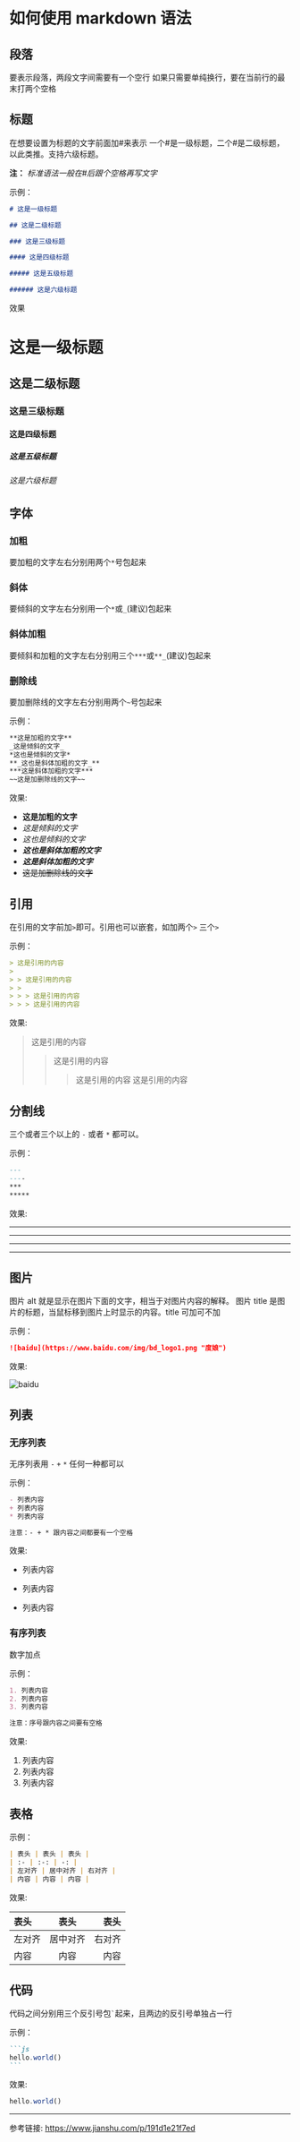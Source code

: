 # 如何使用 markdown 语法

## 段落

要表示段落，两段文字间需要有一个空行
如果只需要单纯换行，要在当前行的最末打两个空格

## 标题

在想要设置为标题的文字前面加#来表示
一个#是一级标题，二个#是二级标题，以此类推。支持六级标题。

**注：** _标准语法一般在#后跟个空格再写文字_

示例：

```markdown
# 这是一级标题

## 这是二级标题

### 这是三级标题

#### 这是四级标题

##### 这是五级标题

###### 这是六级标题
```

效果

<!-- markdownlint-disable MD025 -->

# 这是一级标题

## 这是二级标题

### 这是三级标题

#### 这是四级标题

##### 这是五级标题

###### 这是六级标题

<!-- markdownlint-enable MD025 -->

## 字体

### 加粗

要加粗的文字左右分别用两个`*`号包起来

### 斜体

要倾斜的文字左右分别用一个`*`或`_`(建议)包起来

### 斜体加粗

要倾斜和加粗的文字左右分别用三个`***`或`**_`(建议)包起来

### 删除线

要加删除线的文字左右分别用两个`~`号包起来

示例：

<!-- prettier-ignore-start -->

```markdown
**这是加粗的文字**
_这是倾斜的文字_
*这也是倾斜的文字*
**_这也是斜体加粗的文字_**
***这是斜体加粗的文字***
~~这是加删除线的文字~~
```

<!-- prettier-ignore-end -->

效果:

<!-- prettier-ignore-start -->

- **这是加粗的文字**
- _这是倾斜的文字_
- *这也是倾斜的文字*
- **_这也是斜体加粗的文字_**
- ***这是斜体加粗的文字***
- ~~这是加删除线的文字~~

<!-- prettier-ignore-end -->

## 引用

在引用的文字前加`>`即可。引用也可以嵌套，如加两个`>` 三个`>`

示例：

```markdown
> 这是引用的内容
>
> > 这是引用的内容
> >
> > > 这是引用的内容
> > > 这是引用的内容
```

效果:

> 这是引用的内容
>
> > 这是引用的内容
> >
> > > 这是引用的内容
> > > 这是引用的内容

## 分割线

三个或者三个以上的 `-` 或者 `*` 都可以。

示例：

<!-- prettier-ignore-start -->

```markdown
---
----
***
*****
```

<!-- prettier-ignore-end -->

效果:

<!-- prettier-ignore-start -->
<!-- markdownlint-disable MD035 -->

---
----
***
*****

<!-- markdownlint-enable MD035 -->
<!-- prettier-ignore-end -->

## 图片

图片 alt 就是显示在图片下面的文字，相当于对图片内容的解释。
图片 title 是图片的标题，当鼠标移到图片上时显示的内容。title 可加可不加

示例：

```markdown
![baidu](https://www.baidu.com/img/bd_logo1.png "度娘")
```

效果:

![baidu](https://www.baidu.com/img/bd_logo1.png "度娘")

## 列表

### 无序列表

无序列表用 `-` `+` `*` 任何一种都可以

示例：

<!-- prettier-ignore-start -->

```markdown
- 列表内容
+ 列表内容
* 列表内容

注意：- + * 跟内容之间都要有一个空格
```

<!-- prettier-ignore-end -->

效果:

<!-- prettier-ignore-start -->
<!-- markdownlint-disable MD004 MD032 -->

- 列表内容
+ 列表内容
* 列表内容

<!-- markdownlint-enable MD004 MD032 -->
<!-- prettier-ignore-end -->

### 有序列表

数字加点

示例：

```markdown
1. 列表内容
2. 列表内容
3. 列表内容

注意：序号跟内容之间要有空格
```

效果:

1. 列表内容
2. 列表内容
3. 列表内容

## 表格

示例：

<!-- prettier-ignore-start -->

```markdown
| 表头 | 表头 | 表头 |
| :- | :-: | -: |
| 左对齐 | 居中对齐 | 右对齐 |
| 内容 | 内容 | 内容 |
```

<!-- prettier-ignore-end -->

效果:

<!-- prettier-ignore-start -->

| 表头 | 表头 | 表头 |
| :- | :-: | -: |
| 左对齐 | 居中对齐 | 右对齐 |
| 内容 | 内容 | 内容 |

<!-- prettier-ignore-end -->

## 代码

代码之间分别用三个反引号包`` ` ``起来，且两边的反引号单独占一行

示例：

````markdown
```js
hello.world()
```
````

效果:

```js
hello.world()
```

---

参考链接: <https://www.jianshu.com/p/191d1e21f7ed>
